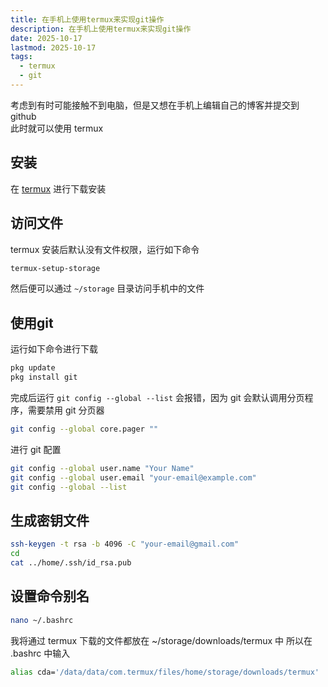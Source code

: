 ```yaml
---
title: 在手机上使用termux来实现git操作
description: 在手机上使用termux来实现git操作
date: 2025-10-17
lastmod: 2025-10-17
tags:
  - termux
  - git
---
```

考虑到有时可能接触不到电脑，但是又想在手机上编辑自己的博客并提交到 github
<br/>
此时就可以使用 termux
<br/>
## 安装
在 [termux](https://github.com/termux/termux-app/releases) 进行下载安装
## 访问文件
termux 安装后默认没有文件权限，运行如下命令
```sh
termux-setup-storage
```
然后便可以通过 `~/storage` 目录访问手机中的文件
## 使用git
运行如下命令进行下载
```sh
pkg update
pkg install git
```
完成后运行 `git config --global --list` 会报错，因为 git 会默认调用分页程序，需要禁用 git 分页器​
```sh
git config --global core.pager ""
```
进行 git 配置
```sh
git config --global user.name "Your Name"
git config --global user.email "your-email@example.com"
git config --global --list
```
## 生成密钥文件
```sh
ssh-keygen -t rsa -b 4096 -C "your-email@gmail.com"
cd
cat ../home/.ssh/id_rsa.pub
```
## 设置命令别名
```sh
nano ~/.bashrc
```
我将通过 termux 下载的文件都放在 ~/storage/downloads/termux 中
所以在 .bashrc 中输入
```sh
alias cda='/data/data/com.termux/files/home/storage/downloads/termux'
```